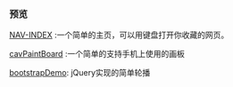 ### 预览

[NAV-INDEX](https://criya.github.io/demo/NAV-INDEX/index.html) :一个简单的主页，可以用键盘打开你收藏的网页。

[cavPaintBoard](https://criya.github.io/demo/cavPaintBoard/index.html) :一个简单的支持手机上使用的画板

[bootstrapDemo](https://criya.github.io/demo/bootstrapDemo/boostrap.html): jQuery实现的简单轮播
